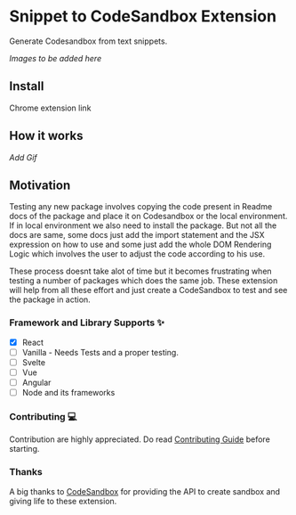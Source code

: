 # Snippet to CodeSandbox Extension

Generate Codesandbox from text snippets.

<!-- TODO: Add images here -->

_Images to be added here_

## Install

<!-- TODO: Add Link here -->

Chrome extension link

## How it works

<!-- TODO: Add GIF here -->

_Add Gif_

## Motivation

Testing any new package involves copying the code present in Readme docs of the package and place it on Codesandbox or the local environment. If in local environment we also need to install the package. But not all the docs are same, some docs just add the import statement and the JSX expression on how to use and some just add the whole DOM Rendering Logic which involves the user to adjust the code according to his use.

These process doesnt take alot of time but it becomes frustrating when testing a number of packages which does the same job. These extension will help from all these effort and just create a CodeSandbox to test and see the package in action.

### Framework and Library Supports ✨

-   [x] React
-   [ ] Vanilla - Needs Tests and a proper testing.
-   [ ] Svelte
-   [ ] Vue
-   [ ] Angular
-   [ ] Node and its frameworks

### Contributing 💻

Contribution are highly appreciated. Do read [Contributing Guide](/CONTRIBUTING.md) before starting.

### Thanks

A big thanks to [CodeSandbox](https://codesandbox.io) for providing the API to create sandbox and giving life to these extension.
